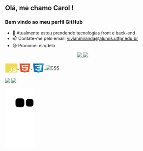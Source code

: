 ## Olá, me chamo Carol ! 
### Bem vindo ao meu perfil GitHub

- 🌱 Atualmente estou prendendo tecnologias front e back-end
- 📫 Contate-me pelo email: vivianmiranda@alunos.utfpr.edu.br
- 😄 Pronome: ela/dela

<div align="center">
  <a href="https://github.com/viviancarolinemiranda">
  <img height="180em" src="https://github-readme-stats.vercel.app/api?username=viviancarolinemiranda&show_icons=true&theme=dracula&include_all_commits=true&count_private=true"/>
  <img height="180em" src="https://github-readme-stats.vercel.app/api/top-langs/?username=viviancarolinemiranda&layout=compact&langs_count=7&theme=dracula"/>
</div>
  
<div style="display: inline_block"><br>
  <img align="center" alt="Js" height="30" width="40" src="https://raw.githubusercontent.com/devicons/devicon/master/icons/javascript/javascript-plain.svg">
  <img align="center" alt="HTML" height="30" width="40" src="https://raw.githubusercontent.com/devicons/devicon/master/icons/html5/html5-original.svg">
  <img align="center" alt="CSS" height="30" width="40" src="https://raw.githubusercontent.com/devicons/devicon/master/icons/css3/css3-original.svg">
  <img align="center" alt="CSS" height="30" width="40"src="https://cdn.jsdelivr.net/gh/devicons/devicon/icons/mysql/mysql-original.svg" />
</div><br>
  
<div>
  <a width="30" href = "mailto:vivianmiranda@alunos.utfpr.edu.br"><img src="https://img.shields.io/badge/-Gmail-%23333?style=for-the-badge&logo=gmail&logoColor=white" target="_blank"></a>
  <a width="30" href="https://www.linkedin.com/in/viviancaroline/" target="_blank"><img src="https://img.shields.io/badge/-LinkedIn-%230077B5?style=for-the-badge&logo=linkedin&logoColor=white" target="_blank"></a> 
 
  ![Snake animation](https://github.com/viviancarolinemiranda/viviancarolinemiranda/blob/output/github-contribution-grid-snake.svg)
 
</div>
